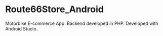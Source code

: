 # Route66Store_Android
Motorbike E-commerce App. Backend developed in PHP. Developed with Android Studio.
